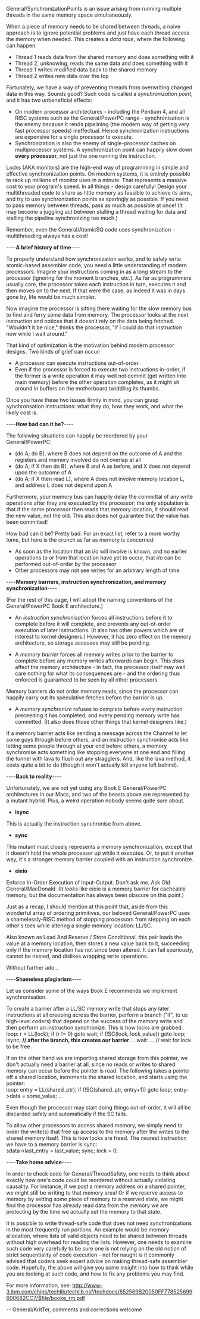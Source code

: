 General/SynchronizationPoints is an issue arising from running multiple threads in the same memory space simultaneously.

When a piece of memory needs to be shared between threads, a naive approach is to ignore potential problems and just have each thread access the memory when needed. This creates a *data race*, where the following can happen: 
* Thread 1 reads data from the shared memory and does something with it
* Thread 2, unknowing, reads the same data and does something with it
* Thread 1 writes modified data back to the shared memory
* Thread 2 writes new data over the top


Fortunately, we have a way of preventing threads from overwriting changed data in this way. Sounds good? Such code is called a *synchronization point*, and it has two unbeneficial effects: 
* On modern processor architectures - including the Pentium 4, and all RISC systems such as the General/PowerPC range - synchronisation is the enemy because it rends pipelining (the modern way of getting very fast processor speeds) ineffectual. Hence synchronization instructions are expensive for a single processor to execute.
* Synchronization is also the enemy of single-processor caches on multiprocessor systems. A synchronization point can happily slow down **every processor**, not just the one running the instruction.


Locks (AKA monitors) are the high-end way of programming in simple and effective synchronization points. On modern systems, it is entirely possible to rack up millions of monitor uses in a minute. That represents a massive cost to your program's speed. In all things - design carefully! Design your multithreaded code to share as little memory as feasible to achieve its aims, and try to use synchronization points as sparingly as possible. If you need to pass memory between threads, pass as much as possible at once! (It may become a juggling act between stalling a thread waiting for data and stalling the pipeline synchronizing too much.)

Remember, even the General/AtomicSQ code uses synchronization - multithreading always has a cost!

----**A brief history of time**----

To properly understand how synchronization works, and to safely write atomic-based assembler code, you need a little understanding of modern processors. Imagine your instructions coming in as a long stream to the processor (ignoring for the moment branches, etc.). As far as programmers usually care, the processor takes each instruction in turn, executes it and then moves on to the next. If that were the case, as indeed it was in days gone by, life would be much simpler.

Now imagine the processor is sitting there waiting for the slow memory bus to find and ferry some data from memory. The processor looks at the next instruction and notices that it doesn't rely on the data being fetched. "Wouldn't it be nice," thinks the processor, "if I could do that instruction now while I wait around."

That kind of optimization is the motivation behind modern processor designs. Two kinds of grief can occur: 
* A processor can execute instructions out-of-order.
* Even if the processor is forced to execute two instructions in-order, if the former is a write operation it may well not commit (get written into main memory) before the other operation completes, as it might sit around in buffers on the motherboard twiddling its thumbs.

Once you have these two issues firmly in mind, you can grasp synchronsation instructions: what they do, how they work, and what the likely cost is.

----**How bad can it be?**----

The following situations can happily be reordered by your General/PowerPC: 
* (do A; do B), where B does not depend on the outcome of A and the registers and memory involved do not overlap at all
* (do A; if X then do B), where B and A as before, and X does not depend upon the outcome of A
* (do A; if X then read L), where A does not involve memory location L, and address L does not depend upon A


Furthermore, your memory bus can happily delay the committal of any write operations after they are executed by the processor; the only stipulation is that if the same processor then reads that memory location, it should read the new value, not the old. This also does not guarantee that the value has been committed!

How bad can it be? Pretty bad. For an exact list, refer to a more worthy tome, but here is the crunch as far as memory is concerned: 
* As soon as the location that an i/o will involve is known, and no earlier operations to or from that location have yet to occur, that i/o can be performed out-of-order by the processor
* Other processors may not see writes for an arbitrary length of time.


----**Memory barriers, instruction synchronization, and memory synchronization**----

(For the rest of this page, I will adopt the naming conventions of the General/PowerPC Book E architecture.)


* An *instruction synchronisation* forces all instructions before it to complete before it will complete, and prevents any out-of-order execution of later instructions. (It also has other powers which are of  interest to kernel designers.) However, it has zero effect on the memory architecture, so storage accesses may still be pending.

* A *memory barrier* forces all memory writes prior to the barrier to complete before any memory writes afterwards can begin. This *does* affect the memory architecture - in fact, the processor itself may well care nothing for what its consequences are - and the ordering thus enforced is guaranteed to be seen by all other processors.

Memory barriers do not order memory reads, since the processor can happily carry out its speculative fetches before the barrier is up.

* A *memory synchronize* refuses to complete before every instruction preceeding it has completed, and every pending memory write has committed. (It also does those other things that kernel designers like.)

If a memory barrier acts like sending a message across the Channel to let some guys through before others, and an instruction synchronise acts like letting some people through at your end before others, a memory synchronise acts something like stopping everyone at one end and filling the tunnel with lava to flush out any stragglers. And, like the lava method, it costs quite a bit to do (though it won't actually kill anyone left behind).


----**Back to reality**----

Unfortunately, we are not yet using any Book E General/PowerPC architectures in our Macs, and two of the beasts above are represented by a mutant hybrid. Plus, a weird operation nobody seems quite sure about.


* **isync**

This is actually the instruction synchronise from above.

* **sync**

This mutant most closely represents a memory synchronization, except that it doesn't hold the whole processor up while it executes. Or, to put it another way, it's a stronger memory barrier coupled with an instruction synchronize.

* **eieio**

Enforce In-Order Execution of Input-Output. Don't ask me. Ask Old General/MacDonald. (It *looks* like eieio is a memory barrier for cacheable memory, but the documentation has always been obscure on this point.)


Just as a recap, I should mention at this point that, aside from this wonderful array of ordering primitives, our beloved General/PowerPC uses a shamelessly-RISC method of stopping processors from stepping on each other's toes while altering a single memory location: LL/SC.

Also known as Load And Reserve / Store Conditional, this pair loads the value at a memory location, then stores a new value back to it, succeeding only if the memory location has not since been altered. It can fail spuriously, cannot be nested, and dislikes wrapping write operations.

Without further ado...

----**Shameless plagiarism**----

Let us consider some of the ways Book E recommends we implement synchronisation.

To create a barrier after a LL/SC memory write that stops any later instructions at all creeping across the barrier, perform a branch ("if", to us high-level coders) that depend on the success of the memory write and then perform an instruction synchronize. This is how locks are grabbed.     
loop: r = LL(lock);
      if (r != 0) goto wait;
      if (!SC(lock, lock_value)) goto loop;
      isync; **// after the branch, this creates our barrier**
      ...
wait: ... // wait for lock to be free


If on the other hand we are importing shared storage from this pointer, we don't actually need a barrier at all, since no reads or writes to shared memory can occur before the pointer is read. The following takes a pointer off a shared location, increments the shared location, and starts using the pointer:     
loop: entry = LL(shared_ptr);
      if (!SC(shared_ptr, entry+1)) goto loop;
      entry->data = some_value;
      ...

Even though the processor may start doing things out-of-order, it will all be discarded safely and automatically if the SC fails.

To allow other processors to access shared memory, we simply need to order the write(s) that free up access to the memory after the writes to the shared memory itself. This is how locks are freed. The nearest instruction we have to a memory barrier is sync:     
sdata->last_entry = last_value;
sync;
lock = 0;


----**Take home advice**----

In order to check code for General/ThreadSafety, one needs to think about exactly how one's code could be reordered without actually violating causality. For instance, if we post a memory address on a shared pointer, we might still be writing to that memory area! Or if we reserve access to memory by setting some piece of memory to a reserved state, we might find the processor has already read data from the memory we are protecting by the time we actually set the memory to that state.

It is possible to write thread-safe code that does not need synchronizations in the most frequently run portions. An example would be memory allocation, where lists of valid objects need to be shared between threads without high overhead for reading the lists. However, one needs to examine such code very carefully to be sure one is not relying on the old notion of strict sequentiality of code execution - not for naught is it commonly advised that coders seek expert advice on making thread-safe assembler code. Hopefully, the above will give you some insight into how to think while you are looking at such code, and how to fix any problems you may find.

For more information, see: http://www-3.ibm.com/chips/techlib/techlib.nsf/techdocs/852569B20050FF778525699600682CC7/$file/booke_rm.pdf

-- General/KritTer, comments and corrections welcome